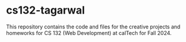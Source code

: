 # cs132-tagarwal
This repository contains the code and files for the creative projects and homeworks for CS 132 (Web Development) at calTech for Fall 2024.
